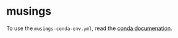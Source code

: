 # musings

To use the `musings-conda-env.yml`, read the [conda
documenation](http://conda.pydata.org/docs/using/envs.html#use-environment-from-file).
